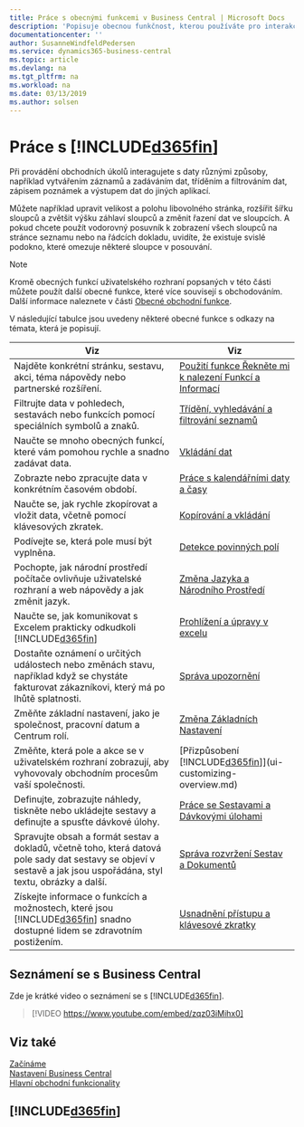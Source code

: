 ```yaml
---
title: Práce s obecnými funkcemi v Business Central | Microsoft Docs
description: 'Popisuje obecnou funkčnost, kterou používáte pro interakci s daty v Business Central, jako je zadávání hodnot, třídění dat a změna pohledů.'
documentationcenter: ''
author: SusanneWindfeldPedersen
ms.service: dynamics365-business-central
ms.topic: article
ms.devlang: na
ms.tgt_pltfrm: na
ms.workload: na
ms.date: 03/13/2019
ms.author: solsen
---
```

# <a name="working-with-included365finincludesd365fin_mdmd"></a>Práce s [!INCLUDE[d365fin](includes/d365fin_md.md)]
Při provádění obchodních úkolů interagujete s daty různými způsoby, například vytvářením záznamů a zadáváním dat, tříděním a filtrováním dat, zápisem poznámek a výstupem dat do jiných aplikací.

Můžete například upravit velikost a polohu libovolného stránka, rozšířit šířku sloupců a zvětšit výšku záhlaví sloupců a změnit řazení dat ve sloupcích. A pokud chcete použít vodorovný posuvník k zobrazení všech sloupců na stránce seznamu nebo na řádcích dokladu, uvidíte, že existuje svislé podokno, které omezuje některé sloupce v posouvání.

> [!NOTE]
> Kromě obecných funkcí uživatelského rozhraní popsaných v této části můžete použít další obecné funkce, které více souvisejí s obchodováním. Další informace naleznete v části [Obecné obchodní funkce](ui-across-business-areas.md).

V následující tabulce jsou uvedeny některé obecné funkce s odkazy na témata, která je popisují.

| Viz | Viz |
| --- | --- |
| Najděte konkrétní stránku, sestavu, akci, téma nápovědy nebo partnerské rozšíření. |[Použití funkce Řekněte mi k nalezení Funkcí a Informací](ui-search.md) |
| Filtrujte data v pohledech, sestavách nebo funkcích pomocí speciálních symbolů a znaků. |[Třídění, vyhledávání a filtrování seznamů](ui-enter-criteria-filters.md) |
|Naučte se mnoho obecných funkcí, které vám pomohou rychle a snadno zadávat data.|[Vkládání dat](ui-enter-data.md)|
| Zobrazte nebo zpracujte data v konkrétním časovém období. |[Práce s kalendářními daty a časy](ui-enter-date-ranges.md) |
|Naučte se, jak rychle zkopírovat a vložit data, včetně pomocí klávesových zkratek.|[Kopírování a vkládání](ui-copy-paste.md)|
| Podívejte se, která pole musí být vyplněna. |[Detekce povinných polí](ui-mandatory-fields.md) |
|Pochopte, jak národní prostředí počítače ovlivňuje uživatelské rozhraní a web nápovědy a jak změnit jazyk.|[Změna Jazyka a Národního Prostředí](about-locale-language.md)|
|Naučte se, jak komunikovat s Excelem prakticky odkudkoli [!INCLUDE[d365fin](includes/d365fin_md.md)]|[Prohlížení a úpravy v excelu](across-work-with-excel.md)|
|Dostaňte oznámení o určitých událostech nebo změnách stavu, například když se chystáte fakturovat zákazníkovi, který má po lhůtě splatnosti.|[Správa upozornění](ui-smart-notifications.md)|
| Změňte základní nastavení, jako je společnost, pracovní datum a Centrum rolí. |[Změna Základních Nastavení](ui-change-basic-settings.md) |
| Změňte, která pole a akce se v uživatelském rozhraní zobrazují, aby vyhovovaly obchodním procesům vaší společnosti. |[Přizpůsobení [!INCLUDE[d365fin](includes/d365fin_md.md)]](ui-customizing-overview.md) |
|Definujte, zobrazujte náhledy, tiskněte nebo ukládejte sestavy a definujte a spusťte dávkové úlohy.|[Práce se Sestavami a Dávkovými úlohami](ui-work-report.md)|
| Spravujte obsah a formát sestav a dokladů, včetně toho, která datová pole sady dat sestavy se objeví v sestavě a jak jsou uspořádána, styl textu, obrázky a další.|[Správa rozvržení Sestav a Dokumentů](ui-manage-report-layouts.md) |
|Získejte informace o funkcích a možnostech, které jsou [!INCLUDE[d365fin](includes/d365fin_md.md)] snadno dostupné lidem se zdravotním postižením.|[Usnadnění přístupu a klávesové zkratky](ui-accessibility.md)|

## <a name="getting-around-in-business-central"></a>Seznámení se s Business Central
Zde je krátké video o seznámení se s [!INCLUDE[d365fin](includes/d365fin_md.md)].

> [!VIDEO https://www.youtube.com/embed/zqz03iMihx0]

## <a name="see-also"></a>Viz také
[Začínáme](product-get-started.md)  
[Nastavení Business Central](setup.md)  
[Hlavní obchodní funkcionality](ui-across-business-areas.md)  

## [!INCLUDE[d365fin](includes/free_trial_md.md)]  
